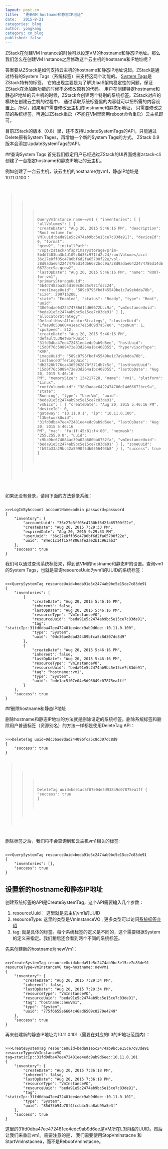 ```yaml
---
layout: post.cn
title:  "更新VM hostname和静态IP地址“
date:   2015-8-21
categories: blog
author: yongkang
category: cn_blog
published: false
---
```

ZStack在创建VM Instance的时候可以设定VM的hostname和静态IP地址。那么我们怎么在创建VM Instance之后修改这个云主机的hostname和IP地址呢？

答案要从ZStack是如何支持云主机的hostname和静态IP地址说起。ZStack是通过特有的System Tags（系统标签）来支持这两个功能的。
[System Tags](http://zstackdoc.readthedocs.org/en/latest/userManual/tag.html#system-tags)是ZStack特有的标签。
它的出现主要是为了解决IaaS架构稳定性的问题，保证ZStack在添加新功能的时候不必修改原有的代码。
用户在创建特定hostname和静态IP地址的云主机的时候，ZStack会创建两个特别的系统标签。ZStack对应的模块在创建云主机的过程中，
通过读取系统标签里的内容就可以把所需的内容设置上。所以，如果用户需要修改云主机的hostname和静态ip地址，
只需要修改之前的系统标签，再通过ZStack重启（不能在VM里面用reboot命令重启）云主机即可。

目前ZStack的版本（0.8）里，还不支持UpdateSystemTags的API，只能通过Delete原有System Tages，再增加一个新的System Tags的方式。
ZStack 0.9版本会添加UpdateSystemTags的API。

##查询System Tags
首先我们假定用户已经通过ZStack的UI界面或者zstack-cli创建了一台指定hostname和静态IP地址的云主机。

例如创建了一台云主机，该云主机的hostname为vm1，静态IP地址是10.11.0.100：
<code>
>>>QueryVmInstance name~=vm1 
{
    "inventories": [
        {
            "allVolumes": [
                {
                    "createDate": "Aug 20, 2015 5:46:16 PM",
                    "description": "Root volume for VM[uuid:beda91e5c2474ab9bc5e15ce7c83de91]",
                    "deviceId": 0,
                    "format": "qcow2",
                    "installPath": "/opt/zstack/nfsprimarystorage/prim-5b4d7483ba3b4d109c8d35c971fd2c24/rootVolumes/acct-36c27e8ff05c4780bf6d2fa65700f22e/vol-38d9adae6422474786d14d66672bcc9a/38d9adae6422474786d14d66672bcc9a.qcow2",
                    "lastOpDate": "Aug 20, 2015 5:46:16 PM",
                    "name": "ROOT-for-vm1",
                    "primaryStorageUuid": "5b4d7483ba3b4d109c8d35c971fd2c24",
                    "rootImageUuid": "589c8795fbdf45549be1c7a9ebdda70b",
                    "size": 209715200,
                    "state": "Enabled",
                    "status": "Ready",
                    "type": "Root",
                    "uuid": "38d9adae6422474786d14d66672bcc9a",
                    "vmInstanceUuid": "beda91e5c2474ab9bc5e15ce7c83de91"
                }
            ],
            "allocatorStrategy": "DefaultHostAllocatorStrategy",
            "clusterUuid": "1fae9d050a60441eac7e15d09d7a57e0",
            "cpuNum": 1,
            "cpuSpeed": 512,
            "createDate": "Aug 20, 2015 5:46:16 PM",
            "defaultL3NetworkUuid": "31fd0dba47ee472481ee4edc9ab9d6ee",
            "hostUuid": "15d0f76c5989472e83d264a1bc408355",
            "hypervisorType": "KVM",
            "imageUuid": "589c8795fbdf45549be1c7a9ebdda70b",
            "instanceOfferingUuid": "db2320b776ca4365962870f371db7c5c",
            "lastHostUuid": "15d0f76c5989472e83d264a1bc408355",
            "lastOpDate": "Aug 20, 2015 5:46:16 PM",
            "memorySize": 134217728,
            "name": "vm1",
            "platform": "Linux",
            "rootVolumeUuid": "38d9adae6422474786d14d66672bcc9a",
            "state": "Running",
            "type": "UserVm",
            "uuid": "beda91e5c2474ab9bc5e15ce7c83de91",
            "vmNics": [
                {
                    "createDate": "Aug 20, 2015 5:46:16 PM",
                    "deviceId": 0,
                    "gateway": "10.11.0.1",
                    "ip": "10.11.0.100",
                    "l3NetworkUuid": "31fd0dba47ee472481ee4edc9ab9d6ee",
                    "lastOpDate": "Aug 20, 2015 5:46:16 PM",
                    "mac": "fa:1f:45:81:f4:00",
                    "netmask": "255.255.0.0",
                    "uuid": "c9ba9bc674084ac39a02a680ba6752fa",
                    "vmInstanceUuid": "beda91e5c2474ab9bc5e15ce7c83de91"
                }
            ],
            "zoneUuid": "fb92b33a29bc42a8990f5db0356493b8"
        }
    ],
    "success": true
}
</code>

如果还没有登录，请用下面的方法登录系统：

<code>
>>>LogInByAccount accountName=admin password=password
{
    "inventory": {
        "accountUuid": "36c27e8ff05c4780bf6d2fa65700f22e",
        "createDate": "Aug 20, 2015 7:29:33 PM",
        "expiredDate": "Aug 20, 2015 9:29:33 PM",
        "userUuid": "36c27e8ff05c4780bf6d2fa65700f22e",
        "uuid": "84ec1c14f1574806afe2ae2b1c963ab3"
    },
    "success": true
}
</code>

我们可以通过查询系统标签来，得到该VM的hostname和静态IP的设置。查询vm1的System Tags，也就是查询resourceUuid为vm1的UUID的系统标签：

<code>
>>>QuerySystemTag resourceUuid=beda91e5c2474ab9bc5e15ce7c83de91
{
    "inventories": [
        {
            "createDate": "Aug 20, 2015 5:46:16 PM",
            "inherent": false,
            "lastOpDate": "Aug 20, 2015 5:46:16 PM",
            "resourceType": "VmInstanceVO",
            "resourceUuid": "beda91e5c2474ab9bc5e15ce7c83de91",
            "tag": "staticIp::31fd0dba47ee472481ee4edc9ab9d6ee::10.11.0.100",
            "type": "System",
            "uuid": "0dc36ae8dad24409bfca5c8d307dc8d9"
        },
        {
            "createDate": "Aug 20, 2015 5:46:16 PM",
            "inherent": false,
            "lastOpDate": "Aug 20, 2015 5:46:16 PM",
            "resourceType": "VmInstanceVO",
            "resourceUuid": "beda91e5c2474ab9bc5e15ce7c83de91",
            "tag": "hostname::vm1",
            "type": "System",
            "uuid": "bde1ac5f07e04e5d93849c07875ea1ff"
        }
    ],
    "success": true
}
</code>

##删除hostname和静态IP地址

删除hostname和静态IP地址的方法就是删除设定的系统标签。删除系统标签和删除用户普通标签（资源别名）的方法一样都是使用DeleteTag API：

<code>
>>>DeleteTag uuid=0dc36ae8dad24409bfca5c8d307dc8d9
{
    "success": true
}

>>>DeleteTag uuid=bde1ac5f07e04e5d93849c07875ea1ff
{
    "success": true
}
</code>

删除标签之后，我们将不会查询到和云主机vm1相关的标签:

<code>
>>>QuerySystemTag resourceUuid=beda91e5c2474ab9bc5e15ce7c83de91
{
    "inventories": [],
    "success": true
}
</code>

## 设置新的hostname和静态IP地址

创建系统标签的API是CreateSystemTag，这个API需要输入几个参数：

 1. resourceUuid： 这里就是云主机vm1的UUID
 2. resourceType: 这里的类型是VmInstanceVO , 更多类型可以访问[系统标签介绍](http://zstackdoc.readthedocs.org/en/latest/userManual/tag.html#resource-type)
 3. tag: 就是具体的标签。每个系统标签的定义是不同的，这个需要根据System的定义来指定。我们稍后还会看到两个不同的系统标签。

先来创建新的hostname为newVm1：

<code>
>>>CreateSystemTag resourceUuid=beda91e5c2474ab9bc5e15ce7c83de91 resourceType=VmInstanceVO tag=hostname::newVm1
{
    "inventory": {
        "createDate": "Aug 20, 2015 7:29:34 PM",
        "inherent": false,
        "lastOpDate": "Aug 20, 2015 7:29:34 PM",
        "resourceType": "VmInstanceVO",
        "resourceUuid": "beda91e5c2474ab9bc5e15ce7c83de91",
        "tag": "hostname::newVm1",
        "type": "System",
        "uuid": "775f6655e6604c46ad6509c0270e4249"
    },
    "success": true
}
</code>

再来创建新的静态IP地址为10.11.0.101（需要在对应的L3的IP地址范围内）：

<code>
>>>CreateSystemTag resourceUuid=beda91e5c2474ab9bc5e15ce7c83de91 resourceType=VmInstanceVO tag=staticIp::31fd0dba47ee472481ee4edc9ab9d6ee::10.11.0.101
{
    "inventory": {
        "createDate": "Aug 20, 2015 7:36:18 PM",
        "inherent": false,
        "lastOpDate": "Aug 20, 2015 7:36:18 PM",
        "resourceType": "VmInstanceVO",
        "resourceUuid": "beda91e5c2474ab9bc5e15ce7c83de91",
        "tag": "staticIp::31fd0dba47ee472481ee4edc9ab9d6ee::10.11.0.101",
        "type": "System",
        "uuid": "85d75b94b78f4fccb4c5ca8ab95a5e3f"
    },
    "success": true
}
</code>

这里的31fd0dba47ee472481ee4edc9ab9d6ee是VM所在L3网络的UUID。然后让我们来重启vm1。需要注意的是，
我们需要使用StopVmInstacne 和StartVmInstacnea，而不是RebootVmInstacne。
